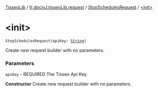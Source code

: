 [TisseoLib](../../index.md) / [fr.docjyJ.tisseoLib.request](../index.md) / [StopSchedulesRequest](index.md) / [&lt;init&gt;](./-init-.md)

# &lt;init&gt;

`StopSchedulesRequest(apiKey: `[`String`](https://kotlinlang.org/api/latest/jvm/stdlib/kotlin/-string/index.html)`)`

Create new request builder with no parameters.

### Parameters

`apiKey` - REQUIRED The Tisseo Api Key.

**Constructor**
Create new request builder with no parameters.

